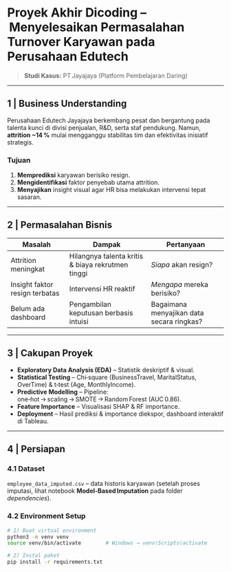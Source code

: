 # Proyek Akhir Dicoding – Menyelesaikan Permasalahan Turnover Karyawan pada Perusahaan Edutech  
> **Studi Kasus:** PT Jayajaya (Platform Pembelajaran Daring)

---

## 1 | Business Understanding  

Perusahaan Edutech Jayajaya berkembang pesat dan bergantung pada talenta kunci di divisi penjualan, R&D, serta staf pendukung. Namun, **attrition ~14 %** mulai mengganggu stabilitas tim dan efektivitas inisiatif strategis.

### Tujuan  
1. **Memprediksi** karyawan berisiko resign.  
2. **Mengidentifikasi** faktor penyebab utama attrition.  
3. **Menyajikan** insight visual agar HR bisa melakukan intervensi tepat sasaran.

---

## 2 | Permasalahan Bisnis  

| Masalah | Dampak | Pertanyaan |
|---------|--------|-----------|
| Attrition meningkat | Hilangnya talenta kritis & biaya rekrutmen tinggi | *Siapa* akan resign? |
| Insight faktor resign terbatas | Intervensi HR reaktif | *Mengapa* mereka berisiko? |
| Belum ada dashboard | Pengambilan keputusan berbasis intuisi | Bagaimana menyajikan data secara ringkas? |

---

## 3 | Cakupan Proyek  

- **Exploratory Data Analysis (EDA)** – Statistik deskriptif & visual.  
- **Statistical Testing** – Chi‑square (BusinessTravel, MaritalStatus, OverTime) & t‑test (Age, MonthlyIncome).  
- **Predictive Modelling** – Pipeline: one‑hot → scaling → SMOTE → Random Forest (AUC 0.86).  
- **Feature Importance** – Visualisasi SHAP & RF importance.  
- **Deployment** – Hasil prediksi & importance diekspor, dashboard interaktif di Tableau.

---

## 4 | Persiapan  

### 4.1 Dataset  
`employee_data_imputed.csv` – data historis karyawan (setelah proses imputasi, lihat notebook **Model‑Based Imputation** pada folder *dependencies*).  

### 4.2 Environment Setup  

```bash
# 1) Buat virtual environment
python3 -m venv venv
source venv/bin/activate        # Windows → venv\Scripts\activate

# 2) Instal paket
pip install -r requirements.txt
